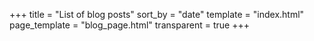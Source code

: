 +++
title = "List of blog posts"
sort_by = "date"
template = "index.html"
page_template = "blog_page.html"
transparent = true
+++
